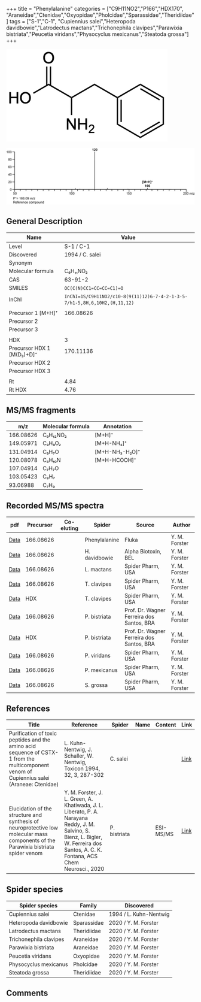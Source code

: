 +++
title = "Phenylalanine"
categories = ["C9H11NO2","P166","HDX170",
"Araneidae","Ctenidae","Oxyopidae","Pholcidae","Sparassidae","Theridiidae"]
tags = ["S-1","C-1",
"Cupiennius salei","Heteropoda davidbowie","Latrodectus mactans","Trichonephila clavipes","Parawixia bistriata","Peucetia viridans","Physocyclus mexicanus","Steatoda grossa"]
+++

![](/img/Phenylalanine.png)

![](/img_MSMS/166_Phenylalanine.png)

## General Description

| Name                      | Value           |
|---------------------------|-----------------|
| Level                     | S-1 / C-1               |
| Discovered                | 1994 / C. salei |
| Synonym                   |                 |
| Molecular formula         | C₉H₁₁NO₂        |
| CAS                       | 63-91-2         |
| SMILES | `OC(C(N)CC1=CC=CC=C1)=O`  |
| InChI  | `InChI=1S/C9H11NO2/c10-8(9(11)12)6-7-4-2-1-3-5-7/h1-5,8H,6,10H2,(H,11,12)`  |
|                           |                 |
| Precursor 1 [M+H]⁺        | 166.08626       |
| Precursor 2               |                 |
| Precursor 3               |                 |
|                           |                 |
| HDX                       | 3               |
| Precursor HDX 1 [M(D₃)+D]⁺ | 170.11136       |
| Precursor HDX 2           |                 |
| Precursor HDX 3           |                 |
|                           |                 |
| Rt                        | 4.84            |
| Rt HDX                    | 4.76                |

## MS/MS fragments

| m/z       | Molecular formula | Annotation     |
|-----------|-------------------|----------------|
| 166.08626 | C₉H₁₂NO₂          | [M+H]⁺         |
| 149.05971 | C₉H₉O₂            | [M+H-NH₃]⁺     |
| 131.04914 | C₉H₇O             | [M+H-NH₃-H₂O]⁺ |
| 120.08078 | C₈H₁₀N            | [M+H-HCOOH]⁺   |
| 107.04914 | C₇H₇O             |                |
| 103.05423 | C₈H₇              |                |
| 93.06988  | C₇H₉              |                |

## Recorded MS/MS spectra

| pdf                                     | Precursor | Co-eluting | Spider        | Source | Author        |
|-----------------------------------------|-----------|------------|---------------|--------|---------------|
| [Data](/pdf/166_Phenylalanine_4-84.pdf) | 166.08626 |            | Phenylalanine | Fluka  | Y. M. Forster |
| [Data](/pdf/H-davidbowie/166_Phenylalanine_Hd.pdf) | 166.08626 |           | H. davidbowie | Alpha Biotoxin, BEL | Y. M. Forster |
| [Data](/pdf/L-mactans/166_Phenylalanine_Lm.pdf) | 166.08626 |           | L. mactans | Spider Pharm, USA | Y. M. Forster |
| [Data](/pdf/N-clavipes/166_Phenylalanine_Nc.pdf) | 166.08626 |           | T. clavipes| Spider Pharm, USA | Y. M. Forster |
| [Data](/pdf/N-clavipes/166_Phenylalanine_Nc_HDX.pdf) | HDX |           | T. clavipes| Spider Pharm, USA | Y. M. Forster |
| [Data](/pdf/P-bistriata/166_Phenylalanine_Pb.pdf) | 166.08626 |           | P. bistriata | Prof. Dr. Wagner Ferreira dos Santos, BRA | Y. M. Forster |
| [Data](/pdf/P-bistriata/166_Phenylalanine_Pb_HDX.pdf) | HDX |           | P. bistriata | Prof. Dr. Wagner Ferreira dos Santos, BRA | Y. M. Forster |
| [Data](/pdf/P-viridans/166_Phenylalanine_Pv.pdf) | 166.08626 |           | P. viridans | Spider Pharm, USA | Y. M. Forster |
| [Data](/pdf/P-mexicanus/166_Phenylalanine_Pm.pdf) | 166.08626 |           | P. mexicanus | Spider Pharm, USA | Y. M. Forster |
| [Data](/pdf/S-grossa/166_Phenylalanine_Sg.pdf) | 166.08626 |           | S. grossa | Spider Pharm, USA | Y. M. Forster |

## References

| Title                                                                                                                                      | Reference                                                                        | Spider        | Name | Content              | Link                                                         |
|--------------------------------------------------------------------------------------------------------------------------------------------|----------------------------------------------------------------------------------|---------------|------|----------------------|--------------------------------------------------------------|
| Purification of toxic peptides and the amino acid sequence of CSTX-1 from the multicomponent venom of Cupiennius salei (Araneae: Ctenidae) | L. Kuhn-Nentwig, J. Schaller, W. Nentwig, Toxicon 1994, 32, 3, 287-302           | C. salei      |      |                      | [Link](https://doi.org/10.1016/0041-0101(94)90082-5)                 |
| Elucidation of the structure and synthesis of neuroprotective low molecular mass components of the Parawixia bistriata spider venom      | Y. M. Forster, J. L. Green, A. Khatiwada, J. L. Liberato, P. A. Narayana Reddy, J. M. Salvino, S. Bienz, L. Bigler, W. Ferreira dos Santos, A. C. K. Fontana, ACS Chem Neurosci., 2020          | P. bistriata       |      | ESI-MS/MS        | [Link](https://pubs.acs.org/doi/10.1021/acschemneuro.0c00007)     |

## Spider species

| Spider species    | Family    | Discovered              |
|-------------------|-----------|----------------------------|
| Cupiennius salei  | Ctenidae  | 1994 / L. Kuhn-Nentwig     |
| Heteropoda davidbowie | Sparassidae | 2020 / Y. M. Forster |
| Latrodectus mactans | Theridiidae | 2020 / Y. M. Forster |
| Trichonephila clavipes | Araneidae | 2020 / Y. M. Forster |
| Parawixia bistriata | Araneidae | 2020 / Y. M. Forster |
| Peucetia viridans | Oxyopidae | 2020 / Y. M. Forster |
| Physocyclus mexicanus | Pholcidae | 2020 / Y. M. Forster |
| Steatoda grossa | Theridiidae | 2020 / Y. M. Forster |

## Comments